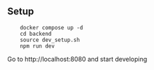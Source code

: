 ## Setup

```
    docker compose up -d
    cd backend
    source dev_setup.sh
    npm run dev
```

Go to http://localhost:8080 and start developing
